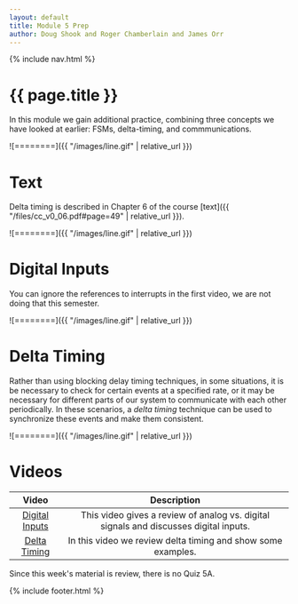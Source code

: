 ```yaml
---
layout: default
title: Module 5 Prep
author: Doug Shook and Roger Chamberlain and James Orr
---
```

{% include nav.html %}

# {{ page.title }}

In this module we gain additional practice, combining three concepts we have looked at earlier: FSMs, delta-timing, and commmunications.

![========]({{ "/images/line.gif" | relative_url }})

# Text

Delta timing is described in Chapter 6 of the course
[text]({{ "/files/cc_v0_06.pdf#page=49" | relative_url }}).

![========]({{ "/images/line.gif" | relative_url }})

# Digital Inputs
You can ignore the references to interrupts in the first video, we are not doing that this semester.

![========]({{ "/images/line.gif" | relative_url }})

# Delta Timing

Rather than using blocking delay timing techniques, in some situations, it is be necessary to check for certain events at a specified rate, or it may be necessary for different parts of our system to communicate with each other periodically. In these scenarios, a *delta timing* technique can be used to synchronize these events and make them consistent.

![========]({{ "/images/line.gif" | relative_url }})

# Videos

| Video | Description |
|:-----:|:-----------:|
|[Digital Inputs](https://wustl.box.com/s/35w87ffmt2o34fsug1zwfpy8569ezj4k) | This video gives a review of analog vs. digital signals and discusses digital inputs. |
|[Delta Timing](https://wustl.box.com/s/q3bk6mh24wd72nd5p6j2gjjudx70ypdw) | In this video we review delta timing and show some examples. |

Since this week's material is review, there is no Quiz 5A.

{% include footer.html %}

